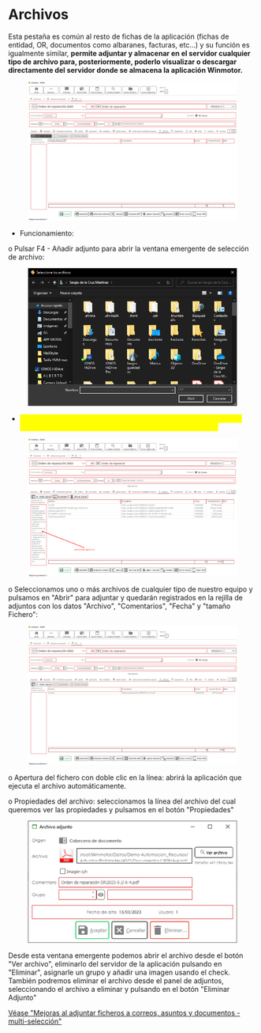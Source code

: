 # Archivos

Esta pestaña es común al resto de fichas de la aplicación (fichas de entidad, OR, documentos como albaranes, facturas, etc...) y su función es igualmente similar, **permite adjuntar y almacenar en el servidor cualquier tipo de archivo para, posteriormente, poderlo visualizar o descargar directamente del servidor donde se almacena la aplicación Winmotor.**

<figure><img src="../../../../../.gitbook/assets/imagen (8).png" alt=""><figcaption></figcaption></figure>

* Funcionamiento:

o Pulsar F4 - Añadir adjunto para abrir la ventana emergente de selección de archivo:

<figure><img src="../../../../../.gitbook/assets/imagen (4).png" alt=""><figcaption></figcaption></figure>

* <mark style="color:yellow;">También es posible arrastrar múltiples archivos para adjuntarlos a la ficha al campo indicado con la flecha en la siguiente imagen:</mark>

<figure><img src="../../../../../.gitbook/assets/imagen (5).png" alt=""><figcaption></figcaption></figure>

o Seleccionamos uno o más archivos de cualquier tipo de nuestro equipo y pulsamos en "Abrir" para adjuntar y quedarán registrados en la rejilla de adjuntos con los datos "Archivo", "Comentarios", "Fecha" y "tamaño Fichero":

<figure><img src="../../../../../.gitbook/assets/imagen (2).png" alt=""><figcaption></figcaption></figure>

o Apertura del fichero con doble clic en la línea: abrirá la aplicación que ejecuta el archivo automáticamente.

o Propiedades del archivo: seleccionamos la línea del archivo del cual queremos ver las propiedades y pulsamos en el botón "Propiedades"

<figure><img src="../../../../../.gitbook/assets/imagen (3).png" alt=""><figcaption></figcaption></figure>

Desde esta ventana emergente podemos abrir el archivo desde el botón "Ver archivo", eliminarlo del servidor de la aplicación pulsando en "Eliminar", asignarle un grupo y añadir una imagen usando el check. También podremos eliminar el archivo desde el panel de adjuntos, seleccionando el archivo a eliminar y pulsando en el botón "Eliminar Adjunto"​​​

[Véase "Mejoras al adjuntar ficheros a correos, asuntos y documentos - multi-selección"](https://winmotor402721779.wordpress.com/2022/08/16/mejoras-al-adjuntar-ficheros-a-correos-asuntos-y-documentos-multiseleccion/)
